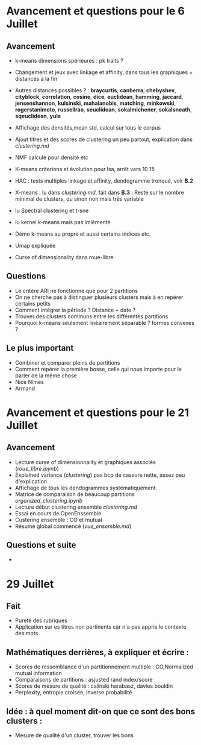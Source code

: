 # Avancement et questions pour le 6 Juillet
## Avancement
* k-means dimensions spérieures : pk traits ?
* Changement et jeux avec linkage et affinity, dans tous les graphiques + distances à la fin
* Autres distances possibles ? : **braycurtis**, **canberra**, **chebyshev**, **cityblock**, **correlation**, **cosine**, **dice**, **euclidean**, **hamming**, **jaccard**, **jensenshannon**, **kulsinski**, **mahalanobis**, **matching**, **minkowski**, **rogerstanimoto**, **russellrao**, **seuclidean**, **sokalmichener**, **sokalsneath**, **sqeuclidean**, **yule**
* Affichage des densités,mean std, calcul sur tous le corpus
* Ajout titres et des scores de clustering un peu partout, explication dans *clustering.md*
* NMF calculé pour densité etc
* K-means criterions et évolution pour lsa, arrêt vers 10 15
* HAC : tests multiples linkage et affinity, dendogramme tronqué, voir **B.2**
* X-means : lu dans *clustering.md*, fait dans **B.3** : Reste sur le nombre minimal de clusters, ou sinon non mais très variable

* lu Spectral clustering et t-sne
* lu kernel k-means mais pas imlémenté
* Démo k-means au propre et aussi certains indices etc.
* Umap expliquée
* Curse of dimensionality dans roue-libre

## Questions
* Le critère ARI ne fonctionne que pour 2 partitions
* On ne cherche pas à distinguer plusieurs clusters mais à en repérer certains petits
* Comment intégrer la période ? Distance + date ?   
* Trouver des clusters communs entre les différentes partitions
* Pourquoi k-means seulement linéairement séparable ? formes convexes ?

## Le plus important
* Combiner et comparer pleins de partitions
* Comment repérer la première bosse, celle qui nous importe pour le parler de la même chose
* Nice Nîmes
* Armand

# Avancement et questions pour le 21 Juillet
## Avancement
* Lecture curse of dimensionnality et graphiques associés (*roue_libre.ipynb*)
* Explained variance (*clustering*) pas bcp de cassure nette, assez peu d'explication
* Affichage de tous les dendogrammes systématiquement.
* Matrice de comparaison de beaucoup partitions *organized_clustering.ipynb*
* Lecture début clustering ensemble *clustering.md*
* Essai en cours de OpenEnssemble
* Custering ensemble : CO et mutual
* Résumé global commencé (*vue_ensemble.md*)

## Questions et suite
*
# 29 Juillet
## Fait
* Pureté des rubriques
* Application sur es titres non pertinents car n'a pas appris le contexte des mots
## Mathématiques derrières, à expliquer et écrire :
* Scores de ressemblance d'un partitionnement multiple : CO,Normalized mutual information
* Comparaisons de partitions : asjusted rand index/score
* Scores de mesure de qualité : calinski harabasz, davies bouldin
* Perplexity, entropie croisée, inverse probabilité


## Idée : à quel moment dit-on que ce sont des bons clusters :
* Mesure de qualité d'un cluster, trouver les bons

